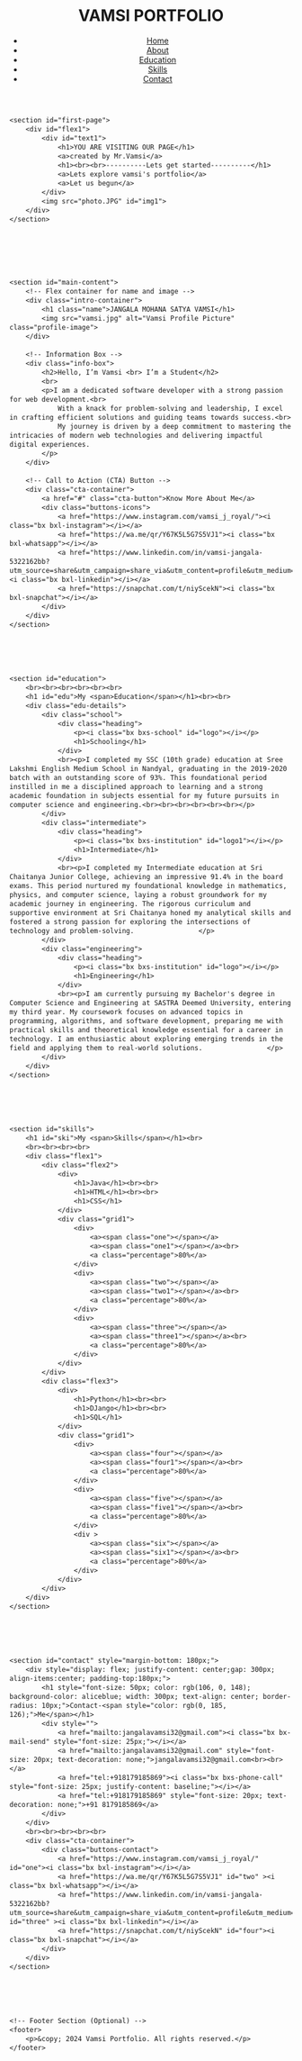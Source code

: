 <head>
    <link rel="stylesheet" href="portfolio.css">
    <link rel="stylesheet" href="https://unpkg.com/boxicons@2.1.4/css/boxicons.min.css">
</head>
<body>
    <header id="header">
        <h1 id="heading">VAMSI PORTFOLIO</h1>
        <nav id="navbar">
            <ul>
                <li><a href="#first-page">Home</a></li>
                <li><a href="#main-content">About</a></li>
                <li><a href="#education">Education</a></li>
                <li><a href="#skills">Skills</a></li>
                <li><a href="#contact">Contact</a></li>
            </ul>
        </nav>
    </header>

    <section id="first-page">
        <div id="flex1">
            <div id="text1">
                <h1>YOU ARE VISITING OUR PAGE</h1>
                <a>created by Mr.Vamsi</a>
                <h1><br><br>----------Lets get started----------</h1>
                <a>Lets explore vamsi's portfolio</a>
                <a>Let us begun</a>
            </div>
            <img src="photo.JPG" id="img1">
        </div>
    </section>






    <section id="main-content">
        <!-- Flex container for name and image -->
        <div class="intro-container">
            <h1 class="name">JANGALA MOHANA SATYA VAMSI</h1>
            <img src="vamsi.jpg" alt="Vamsi Profile Picture" class="profile-image">
        </div>

        <!-- Information Box -->
        <div class="info-box">
            <h2>Hello, I’m Vamsi <br> I’m a Student</h2>
            <br>
            <p>I am a dedicated software developer with a strong passion for web development.<br>
                With a knack for problem-solving and leadership, I excel in crafting efficient solutions and guiding teams towards success.<br>
                My journey is driven by a deep commitment to mastering the intricacies of modern web technologies and delivering impactful digital experiences.
            </p>
        </div>

        <!-- Call to Action (CTA) Button -->
        <div class="cta-container">
            <a href="#" class="cta-button">Know More About Me</a>
            <div class="buttons-icons">
                <a href="https://www.instagram.com/vamsi_j_royal/"><i class="bx bxl-instagram"></i></a>
                <a href="https://wa.me/qr/Y67K5L5G7S5VJ1"><i class="bx bxl-whatsapp"></i></a>
                <a href="https://www.linkedin.com/in/vamsi-jangala-5322162bb?utm_source=share&utm_campaign=share_via&utm_content=profile&utm_medium=ios_app"><i class="bx bxl-linkedin"></i></a>
                <a href="https://snapchat.com/t/niyScekN"><i class="bx bxl-snapchat"></i></a>
            </div>
        </div>
    </section>





    <section id="education">
        <br><br><br><br><br><br>
        <h1 id="edu">My <span>Education</span></h1><br><br>
        <div class="edu-details">
            <div class="school">
                <div class="heading">
                    <p><i class="bx bxs-school" id="logo"></i></p>
                    <h1>Schooling</h1>
                </div>
                <br><p>I completed my SSC (10th grade) education at Sree Lakshmi English Medium School in Nandyal, graduating in the 2019-2020 batch with an outstanding score of 93%. This foundational period instilled in me a disciplined approach to learning and a strong academic foundation in subjects essential for my future pursuits in computer science and engineering.<br><br><br><br><br><br></p>
            </div>
            <div class="intermediate">
                <div class="heading">
                    <p><i class="bx bxs-institution" id="logo1"></i></p>
                    <h1>Intermediate</h1>
                </div>
                <br><p>I completed my Intermediate education at Sri Chaitanya Junior College, achieving an impressive 91.4% in the board exams. This period nurtured my foundational knowledge in mathematics, physics, and computer science, laying a robust groundwork for my academic journey in engineering. The rigorous curriculum and supportive environment at Sri Chaitanya honed my analytical skills and fostered a strong passion for exploring the intersections of technology and problem-solving.                </p>
            </div>
            <div class="engineering">
                <div class="heading">
                    <p><i class="bx bxs-institution" id="logo"></i></p>
                    <h1>Engineering</h1>
                </div>    
                <br><p>I am currently pursuing my Bachelor's degree in Computer Science and Engineering at SASTRA Deemed University, entering my third year. My coursework focuses on advanced topics in programming, algorithms, and software development, preparing me with practical skills and theoretical knowledge essential for a career in technology. I am enthusiastic about exploring emerging trends in the field and applying them to real-world solutions.                </p>
            </div>
        </div>
    </section>





    <section id="skills">
        <h1 id="ski">My <span>Skills</span></h1><br>
        <br><br><br><br>
        <div class="flex1">
            <div class="flex2">   
                <div>
                    <h1>Java</h1><br><br>
                    <h1>HTML</h1><br><br>
                    <h1>CSS</h1>
                </div>
                <div class="grid1">
                    <div>
                        <a><span class="one"></span></a>
                        <a><span class="one1"></span></a><br>
                        <a class="percentage">80%</a>
                    </div>
                    <div>
                        <a><span class="two"></span></a>
                        <a><span class="two1"></span></a><br>
                        <a class="percentage">80%</a>
                    </div>
                    <div>
                        <a><span class="three"></span></a>
                        <a><span class="three1"></span></a><br>
                        <a class="percentage">80%</a>
                    </div>
                </div>
            </div>
            <div class="flex3">   
                <div>
                    <h1>Python</h1><br><br>
                    <h1>DJango</h1><br><br>
                    <h1>SQL</h1>
                </div>
                <div class="grid1">
                    <div>
                        <a><span class="four"></span></a>
                        <a><span class="four1"></span></a><br>
                        <a class="percentage">80%</a>
                    </div>
                    <div>
                        <a><span class="five"></span></a>
                        <a><span class="five1"></span></a><br>
                        <a class="percentage">80%</a>
                    </div>
                    <div >
                        <a><span class="six"></span></a>
                        <a><span class="six1"></span></a><br>
                        <a class="percentage">80%</a>
                    </div>
                </div>
            </div>
        </div>        
    </section>





    <section id="contact" style="margin-bottom: 180px;">
        <div style="display: flex; justify-content: center;gap: 300px; align-items:center; padding-top:180px;">
            <h1 style="font-size: 50px; color: rgb(106, 0, 148); background-color: aliceblue; width: 300px; text-align: center; border-radius: 10px;">Contact-<span style="color: rgb(0, 185, 126);">Me</span></h1>
            <div style="">
                <a href="mailto:jangalavamsi32@gmail.com"><i class="bx bx-mail-send" style="font-size: 25px;"></i></a>
                <a href="mailto:jangalavamsi32@gmail.com" style="font-size: 20px; text-decoration: none;">jangalavamsi32@gmail.com<br><br></a>
                <a href="tel:+918179185869"><i class="bx bxs-phone-call" style="font-size: 25px; justify-content: baseline;"></i></a>
                <a href="tel:+918179185869" style="font-size: 20px; text-decoration: none;">+91 8179185869</a>
            </div>
        </div>
        <br><br><br><br><br>
        <div class="cta-container">
            <div class="buttons-contact">
                <a href="https://www.instagram.com/vamsi_j_royal/" id="one"><i class="bx bxl-instagram"></i></a>
                <a href="https://wa.me/qr/Y67K5L5G7S5VJ1" id="two" ><i class="bx bxl-whatsapp"></i></a>
                <a href="https://www.linkedin.com/in/vamsi-jangala-5322162bb?utm_source=share&utm_campaign=share_via&utm_content=profile&utm_medium=ios_app" id="three" ><i class="bx bxl-linkedin"></i></a>
                <a href="https://snapchat.com/t/niyScekN" id="four"><i class="bx bxl-snapchat"></i></a>
            </div>
        </div>
    </section>





    <!-- Footer Section (Optional) -->
    <footer>
        <p>&copy; 2024 Vamsi Portfolio. All rights reserved.</p>
    </footer>
</body>
